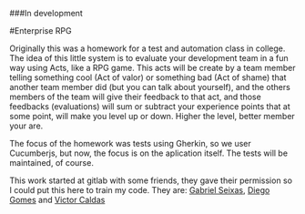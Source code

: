 ###In development

#Enterprise RPG

Originally this was a homework for a test and automation class in college. The idea of this little system is to evaluate your development team in a fun way using Acts, like a RPG game. This acts will be create by a team member telling something cool (Act of valor) or something bad (Act of shame) that another team member did (but you can talk about yourself), and the others members of the team will give their feedback to that act, and those feedbacks (evaluations) will sum or subtract your experience points that at some point, will make you level up or down. Higher the level, better member your are.

The focus of the homework was tests using Gherkin, so we user Cucumberjs, but now, the focus is on the aplication itself.
The tests will be maintained, of course.

This work started at gitlab with some friends, they gave their permission so I could put this here to train my code.
They are: [Gabriel Seixas](https://github.com/gabrielSeixas), [Diego Gomes](https://github.com/DiegoGomesSoares) and [Victor Caldas](https://github.com/VictorCaldas)

